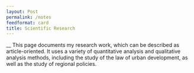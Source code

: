 ```yaml
---
layout: Post
permalink: /notes
feedformat: card
title: Scientific Research
---
```

__
This page documents my research work, which can be described as article-oriented. It uses a variety of quantitative analysis and qualitative analysis methods, including the study of the law of urban development, as well as the study of regional policies.

